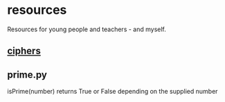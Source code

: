 resources
=========

Resources for young people and teachers - and myself.

[ciphers](ciphers)
------------------

prime.py
--------
isPrime(number) returns True or False depending on the supplied number
